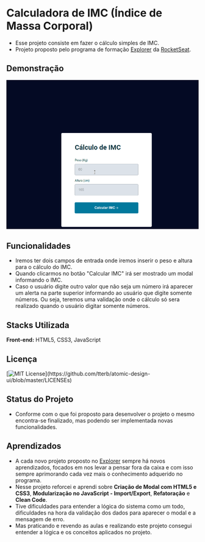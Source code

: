 
# Calculadora de IMC (Índice de Massa Corporal)

- Esse projeto consiste em fazer o cálculo simples de IMC.
- Projeto proposto pelo programa de formação [Explorer](https://www.rocketseat.com.br/explorer) da [RocketSeat](https://www.rocketseat.com.br/).


## Demonstração

<img src="https://github.com/wiltonmartinsdev/Calculadora-de-IMC/blob/main/assets/imc.gif?raw=true" />

## Funcionalidades
- Iremos ter dois campos de entrada onde iremos inserir o peso e altura para o cálculo do IMC.
- Quando clicarmos no botão "Calcular IMC" irá ser mostrado um modal informando o IMC.
- Caso o usuário digite outro valor que não seja um número irá aparecer um alerta na parte superior informando ao usuário que digite somente números. Ou seja, teremos uma validação onde o cálculo só sera realizado quando o usuário digitar somente números.


## Stacks Utilizada

**Front-end:** HTML5, CSS3, JavaScript


## Licença

[![MIT License](https://img.shields.io/apm/l/atomic-design-ui.svg?)](https://github.com/tterb/atomic-design-ui/blob/master/LICENSEs)


## Status do Projeto

- Conforme com o que foi proposto para desenvolver o projeto o mesmo encontra-se finalizado, mas podendo ser implementada novas funcionalidades.


## Aprendizados

- A cada novo projeto proposto no [Explorer](https://www.rocketseat.com.br/explorer) sempre há novos aprendizados, focados em nos levar a pensar fora da caixa e com isso sempre aprimorando cada vez mais o conhecimento adquerido no programa.  
- Nesse projeto reforcei e aprendi sobre   **Criação de Modal com HTML5 e CSS3**, **Modularização no JavaScript - Import/Export**, **Refatoração** e **Clean Code**.
- Tive dificuldades para entender a lógica do sistema como um todo, dificuldades na hora da validação dos dados para aparecer o modal e a mensagem de erro.
- Mas praticando e revendo as aulas e realizando este projeto consegui entender a lógica e os conceitos aplicados no projeto.

